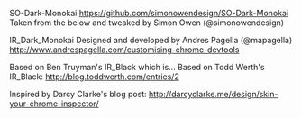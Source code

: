 SO-Dark-Monokai
https://github.com/simonowendesign/SO-Dark-Monokai
Taken from the below and tweaked by Simon Owen (@simonowendesign)

IR_Dark_Monokai
Designed and developed by Andres Pagella (@mapagella)
http://www.andrespagella.com/customising-chrome-devtools

Based on Ben Truyman's IR_Black
which is...
Based on Todd Werth's IR_Black:
http://blog.toddwerth.com/entries/2

Inspired by Darcy Clarke's blog post:
http://darcyclarke.me/design/skin-your-chrome-inspector/